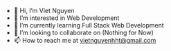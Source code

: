 - 👋 Hi, I’m Viet Nguyen
- 👀 I’m interested in Web Development
- 🌱 I’m currently learning Full Stack Web Development
- 💞️  I’m looking to collaborate on (Nothing for Now)
- 📫 How to reach me at vietnguyenhht@gmail.com

<!---
vietnguyenhub/vietnguyenhub is a ✨ special ✨ repository because its `README.md` (this file) appears on your GitHub profile.
You can click the Preview link to take a look at your changes.
--->

